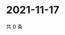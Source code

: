 # 2021-11-17

共 0 条

<!-- BEGIN WEIBO -->
<!-- 最后更新时间 Wed Nov 17 2021 13:12:22 GMT+0800 (China Standard Time) -->

<!-- END WEIBO -->
